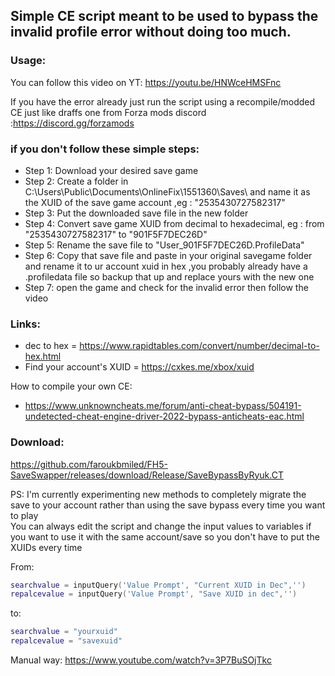 ## Simple CE script meant to be used to bypass the invalid profile error without doing too much.

### Usage:
You can follow this video on YT:
https://youtu.be/HNWceHMSFnc

If you have the error already just run the script using a recompile/modded CE just like draffs one from Forza mods discord :https://discord.gg/forzamods

### if you don't follow these simple steps:
- Step 1: Download your desired save game
- Step 2: Create a folder in C:\Users\Public\Documents\OnlineFix\1551360\Saves\ and name it as the XUID of the save game account ,eg : "2535430727582317"
- Step 3: Put the downloaded save file in the new folder
- Step 4: Convert save game XUID from decimal to hexadecimal, eg : from "2535430727582317" to "901F5F7DEC26D"
- Step 5: Rename the save file to "User_901F5F7DEC26D.ProfileData"
- Step 6: Copy that save file and paste in your original savegame folder and rename it to ur account xuid in hex ,you probably already have a .profiledata file so backup that up and replace yours with the new one
- Step 7: open the game and check for the invalid error then follow the video


### Links:
- dec to hex = https://www.rapidtables.com/convert/number/decimal-to-hex.html
- Find your account's XUID = https://cxkes.me/xbox/xuid

How to compile your own CE:
- https://www.unknowncheats.me/forum/anti-cheat-bypass/504191-undetected-cheat-engine-driver-2022-bypass-anticheats-eac.html

### Download:
https://github.com/faroukbmiled/FH5-SaveSwapper/releases/download/Release/SaveBypassByRyuk.CT

PS:
I'm currently experimenting new methods to completely migrate the save to your account rather than using the save bypass every time you want to play <br/>
You can always edit the script and change the input values to variables if you want to use it with the same account/save so you don't have to put the XUIDs every time

From:
```lua
searchvalue = inputQuery('Value Prompt', "Current XUID in Dec",'')
repalcevalue = inputQuery('Value Prompt', "Save XUID in dec",'')
```
to:
```lua
searchvalue = "yourxuid"
repalcevalue = "savexuid"
```

Manual way:
https://www.youtube.com/watch?v=3P7BuSOjTkc
